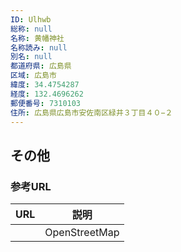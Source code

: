 ```yaml
---
ID: Ulhwb
総称: null
名称: 黄幡神社
名称読み: null
別名: null
都道府県: 広島県
区域: 広島市
緯度: 34.4754287
経度: 132.4696262
郵便番号: 7310103
住所: 広島県広島市安佐南区緑井３丁目４０−２
---
```


## その他

### 参考URL

| URL | 説明          |
| --- | ------------- |
|     | OpenStreetMap |
